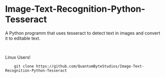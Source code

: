 # Image-Text-Recognition-Python-Tesseract
A Python programm that uses tesseract to detect text in images and convert it to editable text.

<br>

Linux Users!
        
        git clone https://github.com/QuantumByteStudios/Image-Text-Recognition-Python-Tesseract
